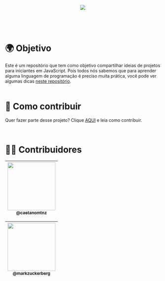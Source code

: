 <p align="center">
  <img src="https://user-images.githubusercontent.com/82781818/121069601-abbbc500-c79b-11eb-9b91-be1777b76cbc.gif">
</p>

<br>
<br>

<br>

# 🌍 Objetivo

Este é um repositório que tem como objetivo compartilhar ideias de projetos para iniciantes em JavaScript. Pois todos nós sabemos que para aprender alguma linguagem de programação é preciso muita prática, você pode ver algumas dicas [neste repositório](https://github.com/caetanomtnz/pt.javascript.info/tree/master/1-js). <br>
<br>

# 📝 Como contribuir

Quer fazer parte desse projeto? Clique [AQUI](CONTRIBUTING.md) e leia como contribuir.<br>




<br>

# 👦👩 Contribuidores
| [<img src="https://avatars.githubusercontent.com/u/82781818?s=400&u=6d92f7d23d51475c53c2d9ffc9a602966f68601d&v=4" width="155"><br><sub>@caetanomtnz</sub>](https://github.com/caetanomtnz) |
| :---: |

| [<img src="https://imagens.canaltech.com.br/celebridades/539.400.jpg" width="155"><br><sub>@markzuckerberg</sub>](https://github.com/caetanomtnz) |
| :---: |

 
